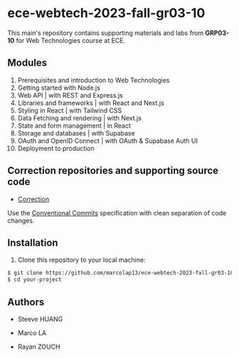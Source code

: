 # ece-webtech-2023-fall-gr03-10

This main's repository contains supporting materials and labs from **GRP03-10** for Web Technologies course at ECE.

## Modules

1. Prerequisites and introduction to Web Technologies
2. Getting started with Node.js
3. Web API | with REST and Express.js
4. Libraries and frameworks | with React and Next.js
5. Styling in React | with Tailwind CSS
6. Data Fetching and rendering | with Next.js
7. State and form management | in React
8. Storage and databases | with Supabase
9. OAuth and OpenID Connect | with OAuth & Supabase Auth UI
10. Deployment to production

## Correction repositories and supporting source code

- [Correction](https://github.com/adaltas/ece-webtech-2023-fall-gr03/)

Use the [Conventional Commits](https://www.conventionalcommits.org/en/v1.0.0/) specification with clean separation of code changes.

## Installation

1. Clone this repository to your local machine:

```bash
$ git clone https://github.com/marcolap13/ece-webtech-2023-fall-gr03-10
$ cd your-project
```

## Authors

- Steeve HUANG

- Marco LA

- Rayan ZOUCH
